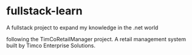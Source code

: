 # fullstack-learn
A fullstack project to expand my knowledge in the .net world

following the TimCoRetailManager project.
A retail management system built by Timco Enterprise Solutions.
